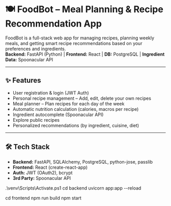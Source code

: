 # 🍽️ FoodBot – Meal Planning & Recipe Recommendation App

FoodBot is a full-stack web app for managing recipes, planning weekly meals, and getting smart recipe recommendations based on your preferences and ingredients.  
**Backend:** FastAPI (Python) | **Frontend:** React | **DB:** PostgreSQL | **Ingredient Data:** Spoonacular API

---

## ✨ Features

- User registration & login (JWT Auth)
- Personal recipe management – Add, edit, delete your own recipes
- Meal planner – Plan recipes for each day of the week
- Automatic nutrition calculation (calories, macros per recipe)
- Ingredient autocomplete (Spoonacular API)
- Explore public recipes
- Personalized recommendations (by ingredient, cuisine, diet)

---

## 🛠️ Tech Stack

- **Backend:** FastAPI, SQLAlchemy, PostgreSQL, python-jose, passlib
- **Frontend:** React (create-react-app)
- **Auth:** JWT (OAuth2), bcrypt
- **3rd Party:** Spoonacular API

.\venv\Scripts\Activate.ps1
cd backend
uvicorn app:app --reload

cd frontend
npm run build
npm start
